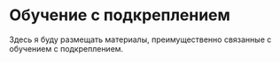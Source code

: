 # Обучение с подкреплением

Здесь я буду размещать материалы, преимущественно связанные с обучением с подкреплением.
